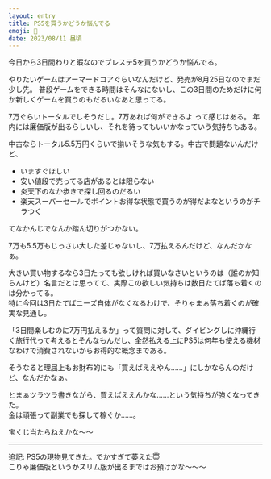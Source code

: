 ```yaml
---
layout: entry
title: PS5を買うかどうか悩んでる
emoji: 🤔
date: 2023/08/11 昼頃
---
```


今日から3日間わりと暇なのでプレステ5を買うかどうか悩んでる。

やりたいゲームはアーマードコアぐらいなんだけど、発売が8月25日なのでまだ少し先。
普段ゲームをできる時間はそんなにないし、この3日間のためだけに何か新しくゲームを買うのもだるいなあと思ってる。  

7万ぐらいトータルでしそうだし。7万あれば何ができるよ って感じはある。 年内には廉価版が出るらしいし、それを待ってもいいかなっていう気持ちもある。

中古ならトータル5.5万円くらいで揃いそうな気もする。中古で問題ないんだけど、

- いますぐほしい
- 安い値段で売ってる店があるとは限らない
- 炎天下のなか歩きで探し回るのだるい
- 楽天スーパーセールでポイントお得な状態で買うのが得だよなというのがチラつく

てなかんじでなんか踏ん切りがつかない。

7万も5.5万もじっさい大した差じゃないし、7万払えるんだけど、なんだかなぁ。

大きい買い物するなら3日たっても欲しければ買いなさいというのは（誰のか知らんけど）名言だとは思ってて、実際この欲しい気持ちは数日たてば落ち着くのは分かってる。  
特に今回は3日たてばニーズ自体がなくなるわけで、そりゃまぁ落ち着くのが確実な見通し。

「3日間楽しむのに7万円払えるか」って質問に対して、ダイビングしに沖縄行く旅行代って考えるとそんなもんだし、全然払える上にPS5は何年も使える機材なわけで消費されないからお得的な概念まである。

そうなると理屈上もお財布的にも「買えばええやん……」にしかならんのだけど、なんだかなぁ。

とまぁツラツラ書きながら、買えばええんかな……という気持ちが強くなってきた。  
金は頑張って副業でも探して稼ぐか……。

宝くじ当たらねえかな〜〜

-----

追記: PS5の現物見てきた。でかすぎて萎えた😇  
こりゃ廉価版というかスリム版が出るまではお預けかな〜〜〜
